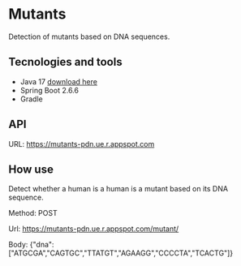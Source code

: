 # Mutants
Detection of mutants based on DNA sequences.

## Tecnologies and tools
* Java 17 [download here](https://www.oracle.com/java/technologies/downloads/#jdk17-windows)
* Spring Boot 2.6.6
* Gradle

## API
URL: https://mutants-pdn.ue.r.appspot.com

## How use
Detect whether a human is a human is a mutant based on its DNA sequence.

Method: POST

Url: https://mutants-pdn.ue.r.appspot.com/mutant/

Body: {"dna":["ATGCGA","CAGTGC","TTATGT","AGAAGG","CCCCTA","TCACTG"]}
